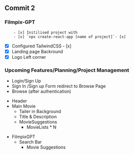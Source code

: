 ## Commit 2

### Filmpix-GPT

        - [x] Initilised project with
        - [x] `npx create-react-app [name of project]`- [x]
- [x] Configured TailwindCSS - [x]
- [x] Landing page Backround
- [x] Logo Left corner
### Upcoming Features/Planning/Project Management
* Login/Sign Up
* Sign In /Sign up Form
redirect to Browse Page
* Browse (after authentication)
- Header
- Main Movie
    - Tailer in Background
    - Title & Description
    - MovieSuggestions
        - MovieLists * N
* FilmpixGPT
    - Search Bar
        - Movie Suggestions
